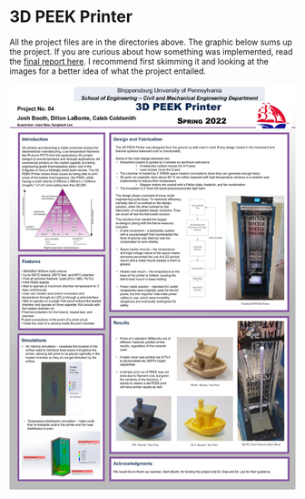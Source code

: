 # 3D PEEK Printer

All the project files are in the directories above. The graphic below sums up the project. If you are curious about how something was implemented, read the [final report here](reports/Capstone_Final_Report.pdf). I recommend first skimming it and looking at the images for a better idea of what the project entailed.

![Poster](reports/Final_poster.jpg)